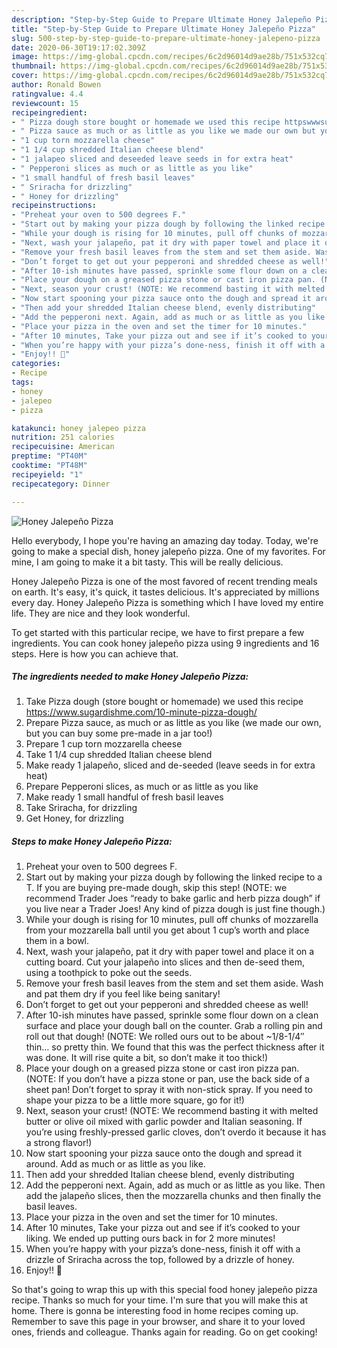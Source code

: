 ```yaml
---
description: "Step-by-Step Guide to Prepare Ultimate Honey Jalepeño Pizza"
title: "Step-by-Step Guide to Prepare Ultimate Honey Jalepeño Pizza"
slug: 500-step-by-step-guide-to-prepare-ultimate-honey-jalepeno-pizza
date: 2020-06-30T19:17:02.309Z
image: https://img-global.cpcdn.com/recipes/6c2d96014d9ae28b/751x532cq70/honey-jalepeno-pizza-recipe-main-photo.jpg
thumbnail: https://img-global.cpcdn.com/recipes/6c2d96014d9ae28b/751x532cq70/honey-jalepeno-pizza-recipe-main-photo.jpg
cover: https://img-global.cpcdn.com/recipes/6c2d96014d9ae28b/751x532cq70/honey-jalepeno-pizza-recipe-main-photo.jpg
author: Ronald Bowen
ratingvalue: 4.4
reviewcount: 15
recipeingredient:
- " Pizza dough store bought or homemade we used this recipe httpswwwsugardishmecom10minutepizzadough"
- " Pizza sauce as much or as little as you like we made our own but you can buy some premade in a jar too"
- "1 cup torn mozzarella cheese"
- "1 1/4 cup shredded Italian cheese blend"
- "1 jalapeo sliced and deseeded leave seeds in for extra heat"
- " Pepperoni slices as much or as little as you like"
- "1 small handful of fresh basil leaves"
- " Sriracha for drizzling"
- " Honey for drizzling"
recipeinstructions:
- "Preheat your oven to 500 degrees F."
- "Start out by making your pizza dough by following the linked recipe to a T. If you are buying pre-made dough, skip this step! (NOTE: we recommend Trader Joes “ready to bake garlic and herb pizza dough” if you live near a Trader Joes! Any kind of pizza dough is just fine though.)"
- "While your dough is rising for 10 minutes, pull off chunks of mozzarella from your mozzarella ball until you get about 1 cup’s worth and place them in a bowl."
- "Next, wash your jalapeño, pat it dry with paper towel and place it on a cutting board. Cut your jalapeño into slices and then de-seed them, using a toothpick to poke out the seeds."
- "Remove your fresh basil leaves from the stem and set them aside. Wash and pat them dry if you feel like being sanitary!"
- "Don’t forget to get out your pepperoni and shredded cheese as well!"
- "After 10-ish minutes have passed, sprinkle some flour down on a clean surface and place your dough ball on the counter. Grab a rolling pin and roll out that dough! (NOTE: We rolled ours out to be about ~1/8-1/4″ thin… so pretty thin. We found that this was the perfect thickness after it was done. It will rise quite a bit, so don’t make it too thick!)"
- "Place your dough on a greased pizza stone or cast iron pizza pan. (NOTE: If you don’t have a pizza stone or pan, use the back side of a sheet pan! Don’t forget to spray it with non-stick spray. If you need to shape your pizza to be a little more square, go for it!)"
- "Next, season your crust! (NOTE: We recommend basting it with melted butter or olive oil mixed with garlic powder and Italian seasoning. If you’re using freshly-pressed garlic cloves, don’t overdo it because it has a strong flavor!)"
- "Now start spooning your pizza sauce onto the dough and spread it around. Add as much or as little as you like."
- "Then add your shredded Italian cheese blend, evenly distributing"
- "Add the pepperoni next. Again, add as much or as little as you like. Then add the jalapeño slices, then the mozzarella chunks and then finally the basil leaves."
- "Place your pizza in the oven and set the timer for 10 minutes."
- "After 10 minutes, Take your pizza out and see if it’s cooked to your liking. We ended up putting ours back in for 2 more minutes!"
- "When you’re happy with your pizza’s done-ness, finish it off with a drizzle of Sriracha across the top, followed by a drizzle of honey."
- "Enjoy!! 🙂"
categories:
- Recipe
tags:
- honey
- jalepeo
- pizza

katakunci: honey jalepeo pizza 
nutrition: 251 calories
recipecuisine: American
preptime: "PT40M"
cooktime: "PT48M"
recipeyield: "1"
recipecategory: Dinner

---
```



![Honey Jalepeño Pizza](https://img-global.cpcdn.com/recipes/6c2d96014d9ae28b/751x532cq70/honey-jalepeno-pizza-recipe-main-photo.jpg)

Hello everybody, I hope you're having an amazing day today. Today, we're going to make a special dish, honey jalepeño pizza. One of my favorites. For mine, I am going to make it a bit tasty. This will be really delicious.

Honey Jalepeño Pizza is one of the most favored of recent trending meals on earth. It's easy, it's quick, it tastes delicious. It's appreciated by millions every day. Honey Jalepeño Pizza is something which I have loved my entire life. They are nice and they look wonderful.




To get started with this particular recipe, we have to first prepare a few ingredients. You can cook honey jalepeño pizza using 9 ingredients and 16 steps. Here is how you can achieve that.

<!--inarticleads1-->

##### The ingredients needed to make Honey Jalepeño Pizza:

1. Take  Pizza dough (store bought or homemade) we used this recipe https://www.sugardishme.com/10-minute-pizza-dough/
1. Prepare  Pizza sauce, as much or as little as you like (we made our own, but you can buy some pre-made in a jar too!)
1. Prepare 1 cup torn mozzarella cheese
1. Take 1 1/4 cup shredded Italian cheese blend
1. Make ready 1 jalapeño, sliced and de-seeded (leave seeds in for extra heat)
1. Prepare  Pepperoni slices, as much or as little as you like
1. Make ready 1 small handful of fresh basil leaves
1. Take  Sriracha, for drizzling
1. Get  Honey, for drizzling




<!--inarticleads2-->

##### Steps to make Honey Jalepeño Pizza:

1. Preheat your oven to 500 degrees F.
1. Start out by making your pizza dough by following the linked recipe to a T. If you are buying pre-made dough, skip this step! (NOTE: we recommend Trader Joes “ready to bake garlic and herb pizza dough” if you live near a Trader Joes! Any kind of pizza dough is just fine though.)
1. While your dough is rising for 10 minutes, pull off chunks of mozzarella from your mozzarella ball until you get about 1 cup’s worth and place them in a bowl.
1. Next, wash your jalapeño, pat it dry with paper towel and place it on a cutting board. Cut your jalapeño into slices and then de-seed them, using a toothpick to poke out the seeds.
1. Remove your fresh basil leaves from the stem and set them aside. Wash and pat them dry if you feel like being sanitary!
1. Don’t forget to get out your pepperoni and shredded cheese as well!
1. After 10-ish minutes have passed, sprinkle some flour down on a clean surface and place your dough ball on the counter. Grab a rolling pin and roll out that dough! (NOTE: We rolled ours out to be about ~1/8-1/4″ thin… so pretty thin. We found that this was the perfect thickness after it was done. It will rise quite a bit, so don’t make it too thick!)
1. Place your dough on a greased pizza stone or cast iron pizza pan. (NOTE: If you don’t have a pizza stone or pan, use the back side of a sheet pan! Don’t forget to spray it with non-stick spray. If you need to shape your pizza to be a little more square, go for it!)
1. Next, season your crust! (NOTE: We recommend basting it with melted butter or olive oil mixed with garlic powder and Italian seasoning. If you’re using freshly-pressed garlic cloves, don’t overdo it because it has a strong flavor!)
1. Now start spooning your pizza sauce onto the dough and spread it around. Add as much or as little as you like.
1. Then add your shredded Italian cheese blend, evenly distributing
1. Add the pepperoni next. Again, add as much or as little as you like. Then add the jalapeño slices, then the mozzarella chunks and then finally the basil leaves.
1. Place your pizza in the oven and set the timer for 10 minutes.
1. After 10 minutes, Take your pizza out and see if it’s cooked to your liking. We ended up putting ours back in for 2 more minutes!
1. When you’re happy with your pizza’s done-ness, finish it off with a drizzle of Sriracha across the top, followed by a drizzle of honey.
1. Enjoy!! 🙂




So that's going to wrap this up with this special food honey jalepeño pizza recipe. Thanks so much for your time. I'm sure that you will make this at home. There is gonna be interesting food in home recipes coming up. Remember to save this page in your browser, and share it to your loved ones, friends and colleague. Thanks again for reading. Go on get cooking!
